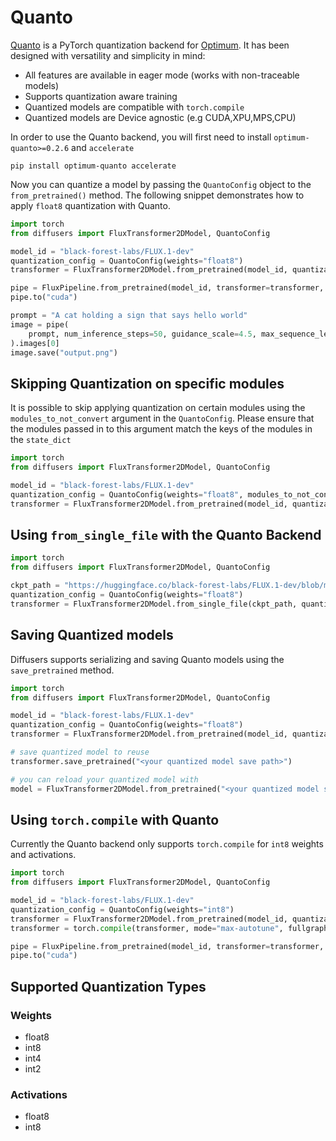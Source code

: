 <!--Copyright 2025 The HuggingFace Team. All rights reserved.

Licensed under the Apache License, Version 2.0 (the "License"); you may not use this file except in compliance with
the License. You may obtain a copy of the License at

http://www.apache.org/licenses/LICENSE-2.0

Unless required by applicable law or agreed to in writing, software distributed under the License is distributed on
an "AS IS" BASIS, WITHOUT WARRANTIES OR CONDITIONS OF ANY KIND, either express or implied. See the License for the
specific language governing permissions and limitations under the License.

-->

# Quanto

[Quanto](https://github.com/huggingface/optimum-quanto) is a PyTorch quantization backend for [Optimum](https://huggingface.co/docs/optimum/en/index). It has been designed with versatility and simplicity in mind:

- All features are available in eager mode (works with non-traceable models)
- Supports quantization aware training
- Quantized models are compatible with `torch.compile`
- Quantized models are Device agnostic (e.g CUDA,XPU,MPS,CPU)

In order to use the Quanto backend, you will first need to install `optimum-quanto>=0.2.6` and `accelerate`

```shell
pip install optimum-quanto accelerate
```

Now you can quantize a model by passing the `QuantoConfig` object to the `from_pretrained()` method. The following snippet demonstrates how to apply `float8` quantization with Quanto.

```python
import torch
from diffusers import FluxTransformer2DModel, QuantoConfig

model_id = "black-forest-labs/FLUX.1-dev"
quantization_config = QuantoConfig(weights="float8")
transformer = FluxTransformer2DModel.from_pretrained(model_id, quantization_config=quantization_config, torch_dtype=torch.bfloat16)

pipe = FluxPipeline.from_pretrained(model_id, transformer=transformer, torch_dtype=torch_dtype)
pipe.to("cuda")

prompt = "A cat holding a sign that says hello world"
image = pipe(
    prompt, num_inference_steps=50, guidance_scale=4.5, max_sequence_length=512
).images[0]
image.save("output.png")
```

## Skipping Quantization on specific modules

It is possible to skip applying quantization on certain modules using the `modules_to_not_convert` argument in the `QuantoConfig`. Please ensure that the modules passed in to this argument match the keys of the modules in the `state_dict`  

```python
import torch
from diffusers import FluxTransformer2DModel, QuantoConfig

model_id = "black-forest-labs/FLUX.1-dev"
quantization_config = QuantoConfig(weights="float8", modules_to_not_convert=["proj_out"])
transformer = FluxTransformer2DModel.from_pretrained(model_id, quantization_config=quantization_config, torch_dtype=torch.bfloat16)
```

## Using `from_single_file` with the Quanto Backend

```python
import torch
from diffusers import FluxTransformer2DModel, QuantoConfig

ckpt_path = "https://huggingface.co/black-forest-labs/FLUX.1-dev/blob/main/flux1-dev.safetensors"
quantization_config = QuantoConfig(weights="float8")
transformer = FluxTransformer2DModel.from_single_file(ckpt_path, quantization_config=quantization_config, torch_dtype=torch.bfloat16)
```

## Saving Quantized models

Diffusers supports serializing and saving Quanto models using the `save_pretrained` method.

```python
import torch
from diffusers import FluxTransformer2DModel, QuantoConfig

model_id = "black-forest-labs/FLUX.1-dev"
quantization_config = QuantoConfig(weights="float8")
transformer = FluxTransformer2DModel.from_pretrained(model_id, quantization_config=quantization_config, torch_dtype=torch.bfloat16)

# save quantized model to reuse
transformer.save_pretrained("<your quantized model save path>")

# you can reload your quantized model with
model = FluxTransformer2DModel.from_pretrained("<your quantized model save path>")
```

## Using `torch.compile` with Quanto

Currently the Quanto backend only supports `torch.compile` for `int8` weights and activations.

```python
import torch
from diffusers import FluxTransformer2DModel, QuantoConfig

model_id = "black-forest-labs/FLUX.1-dev"
quantization_config = QuantoConfig(weights="int8")
transformer = FluxTransformer2DModel.from_pretrained(model_id, quantization_config=quantization_config, torch_dtype=torch.bfloat16)
transformer = torch.compile(transformer, mode="max-autotune", fullgraph=True)

pipe = FluxPipeline.from_pretrained(model_id, transformer=transformer, torch_dtype=torch_dtype)
pipe.to("cuda")
```

## Supported Quantization Types

### Weights

- float8
- int8
- int4
- int2

### Activations
- float8
- int8
